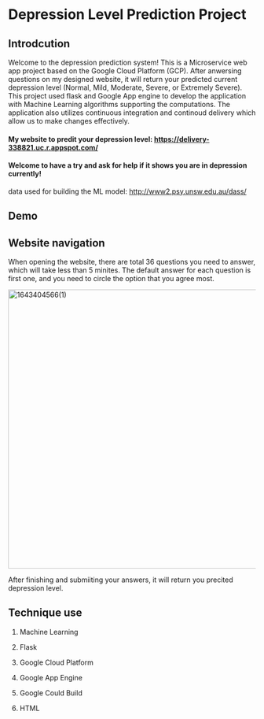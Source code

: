 # Depression Level Prediction Project 


## Introdcution 
Welcome to the depression prediction system! This is a Microservice web app project based on the Google Cloud Platform (GCP). After anwersing questions on my designed website, it will return your predicted current depression level (Normal, Mild, Moderate, Severe, or Extremely Severe). This project used flask and Google App engine to develop the application with Machine Learning algorithms supporting the computations. The application also utilizes continuous integration and continoud delivery which allow us to make changes effectively.

#### My website to predit your depression level: https://delivery-338821.uc.r.appspot.com/
#### Welcome to have a try and ask for help if it shows you are in depression currently! 
data used for building the ML model: http://www2.psy.unsw.edu.au/dass/
## Demo 

## Website navigation 
When opening the website, there are total 36 questions you need to answer, which will take less than 5 minites. The default answer for each question is first one, and you need to circle the option that you agree most. 

<img width="567" alt="1643404566(1)" src="https://user-images.githubusercontent.com/76429734/151622551-b3c7635a-2ebf-4b32-b15d-cbfaff37934c.png">


After finishing and submiiting your answers, it will return you precited depression level. 

## Technique use 
1. Machine Learning

2. Flask

3. Google Cloud Platform
 
4. Google App Engine

5. Google Could Build 

6. HTML


